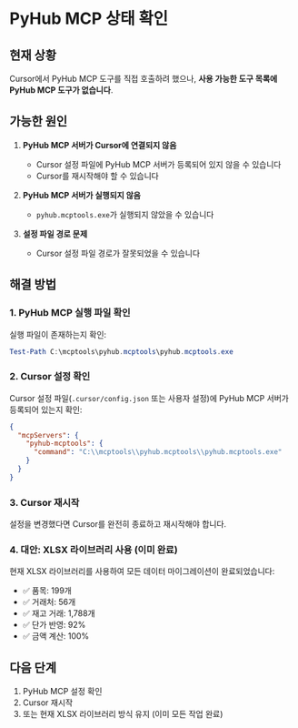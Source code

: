 # PyHub MCP 상태 확인

## 현재 상황

Cursor에서 PyHub MCP 도구를 직접 호출하려 했으나, **사용 가능한 도구 목록에 PyHub MCP 도구가 없습니다**.

## 가능한 원인

1. **PyHub MCP 서버가 Cursor에 연결되지 않음**
   - Cursor 설정 파일에 PyHub MCP 서버가 등록되어 있지 않을 수 있습니다
   - Cursor를 재시작해야 할 수 있습니다

2. **PyHub MCP 서버가 실행되지 않음**
   - `pyhub.mcptools.exe`가 실행되지 않았을 수 있습니다

3. **설정 파일 경로 문제**
   - Cursor 설정 파일 경로가 잘못되었을 수 있습니다

## 해결 방법

### 1. PyHub MCP 실행 파일 확인

실행 파일이 존재하는지 확인:
```powershell
Test-Path C:\mcptools\pyhub.mcptools\pyhub.mcptools.exe
```

### 2. Cursor 설정 확인

Cursor 설정 파일(`.cursor/config.json` 또는 사용자 설정)에 PyHub MCP 서버가 등록되어 있는지 확인:

```json
{
  "mcpServers": {
    "pyhub-mcptools": {
      "command": "C:\\mcptools\\pyhub.mcptools\\pyhub.mcptools.exe"
    }
  }
}
```

### 3. Cursor 재시작

설정을 변경했다면 Cursor를 완전히 종료하고 재시작해야 합니다.

### 4. 대안: XLSX 라이브러리 사용 (이미 완료)

현재 XLSX 라이브러리를 사용하여 모든 데이터 마이그레이션이 완료되었습니다:
- ✅ 품목: 199개
- ✅ 거래처: 56개
- ✅ 재고 거래: 1,788개
- ✅ 단가 반영: 92%
- ✅ 금액 계산: 100%

## 다음 단계

1. PyHub MCP 설정 확인
2. Cursor 재시작
3. 또는 현재 XLSX 라이브러리 방식 유지 (이미 모든 작업 완료)

